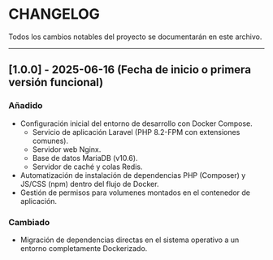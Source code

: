 # CHANGELOG

Todos los cambios notables del proyecto se documentarán en este archivo.

---

## [1.0.0] - 2025-06-16 (Fecha de inicio o primera versión funcional)

### Añadido
- Configuración inicial del entorno de desarrollo con Docker Compose.
  - Servicio de aplicación Laravel (PHP 8.2-FPM con extensiones comunes).
  - Servidor web Nginx.
  - Base de datos MariaDB (v10.6).
  - Servidor de caché y colas Redis.
- Automatización de instalación de dependencias PHP (Composer) y JS/CSS (npm) dentro del flujo de Docker.
- Gestión de permisos para volumenes montados en el contenedor de aplicación.

### Cambiado
- Migración de dependencias directas en el sistema operativo a un entorno completamente Dockerizado.